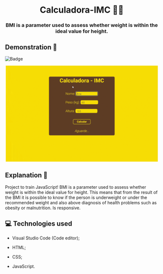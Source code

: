#
<h1 align = 'center'> Calculadora-IMC 🏋️‍♂️</h1>
<h3 align = 'center'> BMI is a parameter used to assess whether weight is within the ideal value for height. </h1>
 
 ## Demonstration 👀 
 
  ![Badge](https://img.shields.io/static/v1?label=DEV&message=Tamila&color=ffd500&style=flat&logo=)
 
 ![homepage](https://github.com/TamilaCambe/CalculadoraIMC/blob/main/assets/Design%20sem%20nome%20(5).gif)
 
 ## Explanation 📑
 
 <p> Project to train JavaScript!
BMI is a parameter used to assess whether weight is within the ideal value for height. This means that from the result of the BMI it is possible to know if the person is underweight or under the recommended weight and also above diagnosis of health problems such as obesity or malnutrition. Is responsive.<p>
 
 ## 💻 Technologies used

 * Visual Studio Code (Code editor);

* HTML;

* CSS;

* JavaScript.

